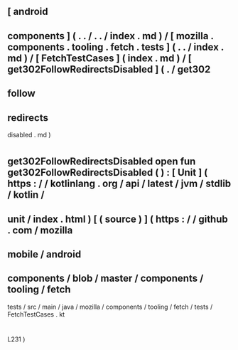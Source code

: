 [
android
-
components
]
(
.
.
/
.
.
/
index
.
md
)
/
[
mozilla
.
components
.
tooling
.
fetch
.
tests
]
(
.
.
/
index
.
md
)
/
[
FetchTestCases
]
(
index
.
md
)
/
[
get302FollowRedirectsDisabled
]
(
.
/
get302
-
follow
-
redirects
-
disabled
.
md
)
#
get302FollowRedirectsDisabled
open
fun
get302FollowRedirectsDisabled
(
)
:
[
Unit
]
(
https
:
/
/
kotlinlang
.
org
/
api
/
latest
/
jvm
/
stdlib
/
kotlin
/
-
unit
/
index
.
html
)
[
(
source
)
]
(
https
:
/
/
github
.
com
/
mozilla
-
mobile
/
android
-
components
/
blob
/
master
/
components
/
tooling
/
fetch
-
tests
/
src
/
main
/
java
/
mozilla
/
components
/
tooling
/
fetch
/
tests
/
FetchTestCases
.
kt
#
L231
)
